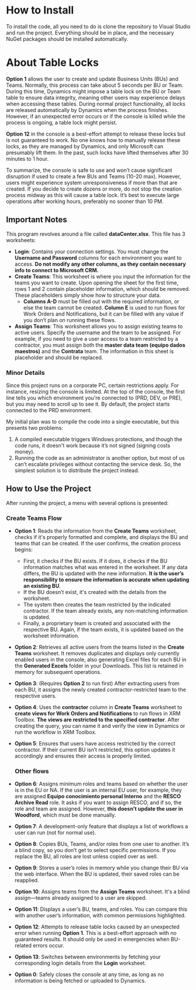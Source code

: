 # How to Install

To install the code, all you need to do is clone the repository to Visual Studio and run the project. Everything should be in place, and the necessary NuGet packages should be installed automatically.

# About Table Locks

**Option 1** allows the user to create and update Business Units (BUs) and Teams. Normally, this process can take about 5 seconds per BU or Team. During this time, Dynamics might impose a table lock on the BU or Team table to ensure data integrity, meaning other users may experience delays when accessing these tables. During normal project functionality, all locks are released automatically by Dynamics when the process finishes. However, if an unexpected error occurs or if the console is killed while the process is ongoing, a table lock might persist.

**Option 12** in the console is a best-effort attempt to release these locks but is not guaranteed to work. No one knows how to manually release these locks, as they are managed by Dynamics, and only Microsoft can presumably lift them. In the past, such locks have lifted themselves after 30 minutes to 1 hour.

To summarize, the console is safe to use and won’t cause significant disruption if used to create a few BUs and Teams (10-20 max). However, users might experience system unresponsiveness if more than that are created. If you decide to create dozens or more, do not stop the creation process midway as this will cause a table lock. It’s best to execute large operations after working hours, preferably no sooner than 10 PM.

## Important Notes

This program revolves around a file called **dataCenter.xlsx**. This file has 3 worksheets:

- **Login**: Contains your connection settings. You must change the **Username and Password** columns for each environment you want to access. **Do not modify any other columns, as they contain necessary info to connect to Microsoft CRM.**
- **Create Teams**: This worksheet is where you input the information for the teams you want to create. Upon opening the sheet for the first time, rows 1 and 2 contain placeholder information, which should be removed. These placeholders simply show how to structure your data.
  - **Columns A-D** must be filled out with the required information, or else the team cannot be created. **Column E** is used to run flows for Work Orders and Notifications, but it can be filled with any value if you don’t plan on running these flows.
- **Assign Teams**: This worksheet allows you to assign existing teams to active users. Specify the username and the team to be assigned. For example, if you need to give a user access to a team restricted by a contractor, you must assign both the **master data team (equipo dados maestros)** and the **Contrata** team. The information in this sheet is placeholder and should be replaced.

### Minor Details

Since this project runs on a corporate PC, certain restrictions apply. For instance, resizing the console is limited. At the top of the console, the first line tells you which environment you're connected to (PRD, DEV, or PRE), but you may need to scroll up to see it. By default, the project starts connected to the PRD environment.

My initial plan was to compile the code into a single executable, but this presents two problems:
1. A compiled executable triggers Windows protections, and though the code runs, it doesn't work because it’s not signed (signing costs money).
2. Running the code as an administrator is another option, but most of us can’t escalate privileges without contacting the service desk. So, the simplest solution is to distribute the project instead.

## How to Use the Project

After running the project, a menu with several options is presented:

### Create Teams Flow

- **Option 1**: Reads the information from the **Create Teams** worksheet, checks if it's properly formatted and complete, and displays the BU and teams that can be created. If the user confirms, the creation process begins:
  - First, it checks if the BU exists. If it does, it checks if the BU information matches what was entered in the worksheet. If any data differs, the BU is updated with the new information. **It is the user’s responsibility to ensure the information is accurate when updating an existing BU**.
  - If the BU doesn’t exist, it's created with the details from the worksheet.
  - The system then creates the team restricted by the indicated contractor. If the team already exists, any non-matching information is updated.
  - Finally, a proprietary team is created and associated with the respective BU. Again, if the team exists, it is updated based on the worksheet information.
  
- **Option 2**: Retrieves all active users from the teams listed in the **Create Teams** worksheet. It removes duplicates and displays only currently enabled users in the console, also generating Excel files for each BU in the **Generated Excels** folder in your Downloads. This list is retained in memory for subsequent operations.
  
- **Option 3**: (Requires **Option 2** to run first) After extracting users from each BU, it assigns the newly created contractor-restricted team to the respective users.

- **Option 4**: Uses the **contractor** column in **Create Teams** worksheet to **create views for Work Orders and Notifications** to run flows in XRM Toolbox. **The views are restricted to the specified contractor**. After creating the query, you can name it and verify the view in Dynamics or run the workflow in XRM Toolbox.

- **Option 5**: Ensures that users have access restricted by the correct contractor. If their current BU isn’t restricted, this option updates it accordingly and ensures their access is properly limited.

  ### Other flows

- **Option 6**: Assigns minimum roles and teams based on whether the user is in the EU or NA. If the user is an internal EU user, for example, they are assigned **Equipo conocimiento personal Interno** and the **RESCO Archive Read** role. It asks if you want to assign RESCO, and if so, the role and team are assigned. However, **this doesn’t update the user in Woodford**, which must be done manually.

- **Option 7**: A development-only feature that displays a list of workflows a user can run (not for normal use).

- **Option 8**: Copies BUs, Teams, and/or roles from one user to another. It’s a blind copy, so you don’t get to select specific permissions. If you replace the BU, all roles are lost unless copied over as well.

- **Option 9**: Stores a user’s roles in memory while you change their BU via the web interface. When the BU is updated, their saved roles can be reapplied.

- **Option 10**: Assigns teams from the **Assign Teams** worksheet. It's a blind assign—teams already assigned to a user are skipped.

- **Option 11**: Displays a user’s BU, teams, and roles. You can compare this with another user’s information, with common permissions highlighted.

- **Option 12**: Attempts to release table locks caused by an unexpected error when running **Option 1**. This is a best-effort approach with no guaranteed results. It should only be used in emergencies when BU-related errors occur.

- **Option 13**: Switches between environments by fetching your corresponding login details from the **Login** worksheet.

- **Option 0**: Safely closes the console at any time, as long as no information is being fetched or uploaded to Dynamics.
